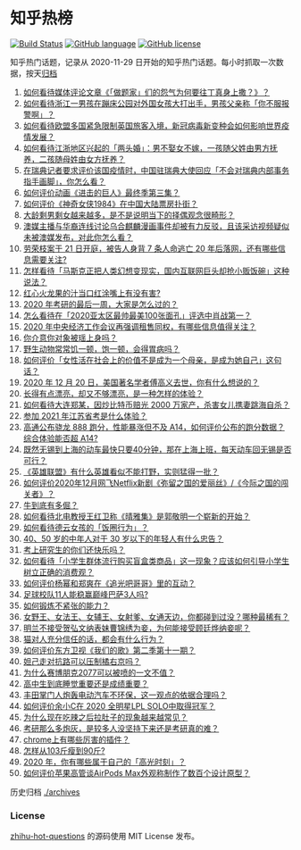 # 知乎热榜
[![Build Status](https://github.com/ToWeLong/zhihu-hot-questions/workflows/CI/badge.svg)](https://github.com/ToWeLong/zhihu-hot-questions/actions)
[![GitHub language](https://img.shields.io/badge/language-golang-orange.svg)](https://golang.org/)
[![GitHub license](https://img.shields.io/github/license/ToWeLong/zhihu-hot-questions)](https://github.com/ToWeLong/zhihu-hot-questions/blob/main/LICENSE)

知乎热门话题，记录从 2020-11-29 日开始的知乎热门话题。每小时抓取一次数据，按天[归档](./archives)

<!-- BEGIN -->

1. [如何看待媒体评论文章《「做题家」们的怨气为何要往丁真身上撒？》？](https://www.zhihu.com/question/435706809)
1. [如何看待浙江一男孩在蹦床公园对外国女孩大打出手，男孩父亲称「你不服报警啊」？](https://www.zhihu.com/question/435700308)
1. [如何看待欧盟多国紧急限制英国旅客入境，新冠病毒新变种会如何影响世界疫情发展？](https://www.zhihu.com/question/435784567)
1. [如何看待江浙地区兴起的「两头婚」：男不娶女不嫁，一孩随父姓由男方抚养，二孩随母姓由女方抚养？](https://www.zhihu.com/question/55590082)
1. [在瑞典记者要求评价该国疫情时，中国驻瑞典大使回应「不会对瑞典内部事务指手画脚」，你怎么看？](https://www.zhihu.com/question/435784082)
1. [如何评价动画《进击的巨人》最终季第三集？](https://www.zhihu.com/question/435720752)
1. [如何评价《神奇女侠1984》在中国大陆票房扑街？](https://www.zhihu.com/question/435654866)
1. [大龄剩男剩女越来越多，是不是说明当下的择偶观念很畸形？](https://www.zhihu.com/question/433540501)
1. [澳媒主播与华裔连线讨论乌合麒麟漫画事件却被有力反驳，且该采访视频疑似未被澳媒发布，对此你怎么看？](https://www.zhihu.com/question/435705927)
1. [劳荣枝案于 21 日开庭，被告人身背 7 条人命逃亡 20 年后落网，还有哪些信息需要关注?](https://www.zhihu.com/question/435240365)
1. [怎样看待「马斯克正把人类幻想变现实，国内互联网巨头却抢小贩饭碗」这种说法？](https://www.zhihu.com/question/433679559)
1. [红心火龙果的汁当口红涂嘴上有没有害?](https://www.zhihu.com/question/434744917)
1. [2020 年考研的最后一周，大家是怎么过的？](https://www.zhihu.com/question/435477949)
1. [怎么看待在「2020亚太区最帅最美100张面孔」评选中肖战第一？](https://www.zhihu.com/question/415526560)
1. [2020 年中央经济工作会议再强调租售同权，有哪些信息值得关注？](https://www.zhihu.com/question/435478415)
1. [你介意你对象被瑶上身吗？](https://www.zhihu.com/question/429956758)
1. [野生动物常常饥一顿，饱一顿，会得胃病吗？](https://www.zhihu.com/question/435273691)
1. [如何评价「女性活在社会上的价值不是成为一个母亲，是成为她自己」这句话？](https://www.zhihu.com/question/435687891)
1. [2020 年 12 月 20 日，美国著名学者傅高义去世，你有什么想说的？](https://www.zhihu.com/question/435792096)
1. [长得有点漂亮，却又不够漂亮，是一种怎样的体验？](https://www.zhihu.com/question/64018902)
1. [如何看待大连郑某，因炒比特币赔光 2000 万家产，杀害女儿携妻跳海自杀？](https://www.zhihu.com/question/435575039)
1. [参加 2021 年江苏省考是什么体验？](https://www.zhihu.com/question/435618802)
1. [高通公布骁龙 888 跑分，性能暴涨但不及 A14，如何评价公布的跑分数据？综合体验能否超 A14?](https://www.zhihu.com/question/435525633)
1. [既然无锡到上海的动车最快只要40分钟，那在上海上班，每天动车回无锡是否可行？](https://www.zhihu.com/question/50077249)
1. [《英雄联盟》有什么英雄看似不能打野，实则猛得一批？](https://www.zhihu.com/question/422265324)
1. [如何评价2020年12月网飞Netflix新剧《弥留之国的爱丽丝》/《今际之国的闯关者》？](https://www.zhihu.com/question/434269166)
1. [牛到底有多倔？](https://www.zhihu.com/question/299162793)
1. [如何看待北电教授王红卫称《晴雅集》是郭敬明一个崭新的开始？](https://www.zhihu.com/question/435461912)
1. [如何看待德云⼥孩的「饭圈⾏为」？](https://www.zhihu.com/question/435746226)
1. [40、50 岁的中年人对于 30 岁以下的年轻人有什么忠告？](https://www.zhihu.com/question/23422821)
1. [考上研究生的你们还快乐吗？](https://www.zhihu.com/question/402363496)
1. [如何看待「小学生群体流行购买盲盒类商品」这一现象？应该如何引导小学生树立正确的消费观？](https://www.zhihu.com/question/435279057)
1. [如何评价杨幂和郑爽在《追光吧哥哥》里的互动？](https://www.zhihu.com/question/435631985)
1. [足球校队11人能稳赢巅峰巴萨3人吗?](https://www.zhihu.com/question/434514154)
1. [如何锻炼不紧张的能力？](https://www.zhihu.com/question/318545387)
1. [女野王、女法王、女辅王、女射爹、女通天边，你都碰到过没？哪种最稀有？](https://www.zhihu.com/question/428893522)
1. [明兰不接受贺弘文纳表妹曹锦绣为妾，为何能接受顾廷烨纳妾呢？](https://www.zhihu.com/question/310572997)
1. [猫对人充分信任的话，都会有什么行为？](https://www.zhihu.com/question/419569123)
1. [如何评价东方卫视《我们的歌》第二季第十一期？](https://www.zhihu.com/question/435731791)
1. [妲己走对抗路可以压制橘右京吗？](https://www.zhihu.com/question/435485826)
1. [为什么赛博朋克2077可以被喷的一文不值？](https://www.zhihu.com/question/435698089)
1. [高中生到底睡觉重要还是成绩重要？](https://www.zhihu.com/question/432594495)
1. [丰田掌门人炮轰电动汽车不环保，这一观点的依据合理吗？](https://www.zhihu.com/question/435667562)
1. [如何评价余小C在 2020 全明星LPL SOLO中取得冠军？](https://www.zhihu.com/question/435547295)
1. [为什么现在吃辣之后拉肚子的现象越来越常见？](https://www.zhihu.com/question/20696502)
1. [考研那么多炮灰，是较多人没坚持下来还是考研真的难？](https://www.zhihu.com/question/388037964)
1. [chrome上有哪些厉害的插件？](https://www.zhihu.com/question/64829125)
1. [怎样从103斤瘦到90斤?](https://www.zhihu.com/question/362934930)
1. [2020 年，你有哪些属于自己的「高光时刻」？](https://www.zhihu.com/question/435811534)
1. [如何评价苹果高管谈AirPods Max外观称制作了数百个设计原型？](https://www.zhihu.com/question/435372931)

<!-- END -->

历史归档 [./archives](./archives)


### License
[zhihu-hot-questions](https://github.com/towelong/zhihu-hot-questions) 的源码使用 MIT License 发布。